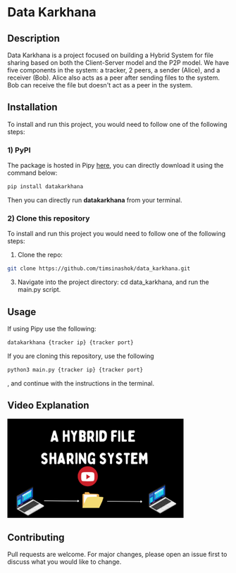 # Data Karkhana

## Description

Data Karkhana is a project focused on building a Hybrid System for file sharing based on both the Client-Server model and the P2P model. We have five components in the system: a tracker, 2 peers, a sender (Alice), and a receiver (Bob). Alice also acts as a peer after sending files to the system. Bob can receive the file but doesn't act as a peer in the system.

## Installation

To install and run this project, you would need to follow one of the following steps:

### 1) PyPI
The package is hosted in Pipy [here](https://pypi.org/project/datakarkhana/), you can directly download it using the command below:
```bash
pip install datakarkhana
```
Then you can directly run <b>datakarkhana</b> from your terminal.

### 2) Clone this repository
To install and run this project you would need to follow one of the following steps:

1. Clone the repo:
```bash
git clone https://github.com/timsinashok/data_karkhana.git
```

3. Navigate into the project directory:
cd data_karkhana, and run the main.py script. 

## Usage
If using Pipy use the following: 
```bash
datakarkhana {tracker ip} {tracker port}
```
If you are cloning this repository, use the following
```bash
python3 main.py {tracker ip} {tracker port}
```
, and continue with the instructions in the terminal.

## Video Explanation
<p>
<a href="https://www.youtube.com/watch?v=D0ZsG0-8JTk&ab_channel=YaghyeshGhimire">
<img src="https://raw.githubusercontent.com/timsinashok/data_karkhana/main/images/video.png" style="width:400px; height:300px:">
</a>
</p>

## Contributing

Pull requests are welcome. For major changes, please open an issue first to discuss what you would like to change.
